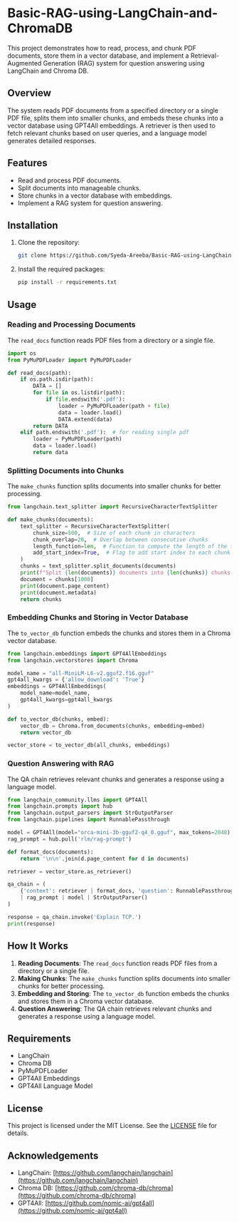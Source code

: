 # Basic-RAG-using-LangChain-and-ChromaDB

This project demonstrates how to read, process, and chunk PDF documents, store them in a vector database, and implement a Retrieval-Augmented Generation (RAG) system for question answering using LangChain and Chroma DB.

## Overview

The system reads PDF documents from a specified directory or a single PDF file, splits them into smaller chunks, and embeds these chunks into a vector database using GPT4All embeddings. A retriever is then used to fetch relevant chunks based on user queries, and a language model generates detailed responses.

## Features

- Read and process PDF documents.
- Split documents into manageable chunks.
- Store chunks in a vector database with embeddings.
- Implement a RAG system for question answering.

## Installation

1. Clone the repository:
   ```sh
   git clone https://github.com/Syeda-Areeba/Basic-RAG-using-LangChain-and-ChromaDB.git
   ```
2. Install the required packages:
   ```sh
   pip install -r requirements.txt
   ```

## Usage

### Reading and Processing Documents

The `read_docs` function reads PDF files from a directory or a single file.

```python
import os
from PyMuPDFLoader import PyMuPDFLoader

def read_docs(path):
    if os.path.isdir(path):
        DATA = []
        for file in os.listdir(path):
            if file.endswith('.pdf'):
                loader = PyMuPDFLoader(path + file)
                data = loader.load()
                DATA.extend(data)
        return DATA
    elif path.endswith('.pdf'):  # for reading single pdf
        loader = PyMuPDFLoader(path)
        data = loader.load()
        return data
```

### Splitting Documents into Chunks

The `make_chunks` function splits documents into smaller chunks for better processing.

```python
from langchain.text_splitter import RecursiveCharacterTextSplitter

def make_chunks(documents):
    text_splitter = RecursiveCharacterTextSplitter(
        chunk_size=500,  # Size of each chunk in characters
        chunk_overlap=20,  # Overlap between consecutive chunks
        length_function=len,  # Function to compute the length of the text
        add_start_index=True,  # Flag to add start index to each chunk
    )
    chunks = text_splitter.split_documents(documents)
    print(f"Split {len(documents)} documents into {len(chunks)} chunks.\n")
    document = chunks[1000]
    print(document.page_content)
    print(document.metadata)
    return chunks
```

### Embedding Chunks and Storing in Vector Database

The `to_vector_db` function embeds the chunks and stores them in a Chroma vector database.

```python
from langchain.embeddings import GPT4AllEmbeddings
from langchain.vectorstores import Chroma

model_name = "all-MiniLM-L6-v2.gguf2.f16.gguf"
gpt4all_kwargs = {'allow_download': 'True'}
embeddings = GPT4AllEmbeddings(
    model_name=model_name,
    gpt4all_kwargs=gpt4all_kwargs
)

def to_vector_db(chunks, embed):
    vector_db = Chroma.from_documents(chunks, embedding=embed)
    return vector_db

vector_store = to_vector_db(all_chunks, embeddings)
```

### Question Answering with RAG

The QA chain retrieves relevant chunks and generates a response using a language model.

```python
from langchain_community.llms import GPT4All
from langchain.prompts import hub
from langchain.output_parsers import StrOutputParser
from langchain.pipelines import RunnablePassthrough

model = GPT4All(model="orca-mini-3b-gguf2-q4_0.gguf", max_tokens=2048)
rag_prompt = hub.pull('rlm/rag-prompt')

def format_docs(documents):
    return '\n\n'.join(d.page_content for d in documents)

retriever = vector_store.as_retriever()

qa_chain = (
    {'context': retriever | format_docs, 'question': RunnablePassthrough()}
    | rag_prompt | model | StrOutputParser()
)

response = qa_chain.invoke('Explain TCP.')
print(response)
```

## How It Works

1. **Reading Documents**: The `read_docs` function reads PDF files from a directory or a single file.
2. **Making Chunks**: The `make_chunks` function splits documents into smaller chunks for better processing.
3. **Embedding and Storing**: The `to_vector_db` function embeds the chunks and stores them in a Chroma vector database.
4. **Question Answering**: The QA chain retrieves relevant chunks and generates a response using a language model.

## Requirements

- LangChain
- Chroma DB
- PyMuPDFLoader
- GPT4All Embeddings
- GPT4All Language Model

## License

This project is licensed under the MIT License. See the [LICENSE](LICENSE) file for details.

## Acknowledgements

- LangChain: [https://github.com/langchain/langchain](https://github.com/langchain/langchain)
- Chroma DB: [https://github.com/chroma-db/chroma](https://github.com/chroma-db/chroma)
- GPT4All: [https://github.com/nomic-ai/gpt4all](https://github.com/nomic-ai/gpt4all)
